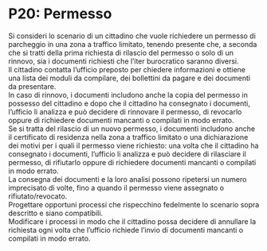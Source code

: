 # P20: Permesso
Si consideri lo scenario di un cittadino che vuole richiedere un permesso di parcheggio in una zona a traffico limitato, tenendo presente che, a seconda che si tratti della prima richiesta di rilascio del permesso o solo di un rinnovo, sia i documenti richiesti che l’iter burocratico saranno diversi. <br>
Il cittadino contatta l’ufficio preposto per chiedere informazioni e ottiene una lista dei moduli da compilare, dei bollettini da pagare e dei documenti da presentare. <br>
In caso di rinnovo, i documenti includono anche la copia del permesso in possesso del cittadino e dopo che il cittadino ha consegnato i documenti, l’ufficio li analizza e può decidere di rinnovare il permesso, di revocarlo oppure di richiedere documenti mancanti o compilati in modo errato. <br>
Se si tratta del rilascio di un nuovo permesso, i documenti includono anche il certificato di residenza nella zona a traffico limitato o una dichiarazione dei motivi per i quali il permesso viene richiesto: una volta che il cittadino ha consegnato i documenti, l’ufficio li analizza e può decidere di rilasciare il permesso, di rifiutarlo oppure di richiedere documenti mancanti o compilati in modo errato. <br>
La consegna dei documenti e la loro analisi possono ripetersi un numero imprecisato di volte, fino a quando il permesso viene assegnato o rifiutato/revocato.  <br>
Progettare opportuni processi che rispecchino fedelmente lo scenario sopra descritto e siano compatibili. <br>
Modificare i processi in modo che il cittadino possa decidere di annullare la richiesta ogni volta che l’ufficio richiede l’invio di documenti mancanti o compilati in modo errato.
